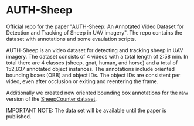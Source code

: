 # AUTH-Sheep
Official repo for the paper "AUTH-Sheep: An Annotated Video Dataset for Detection and Tracking of Sheep in UAV imagery". The repo contains the dataset with annotations and some evaulation scripts.

AUTH-Sheep is an video dataset for detecting and tracking sheep in UAV imagery. The dataset consists of 4 videos with a total length of 2:58 min. In total there are 4 classes (sheep, goat, human, and horse) and a total of 152,837 annotated object instances. The annotations include oriented bounding boxes (OBB) and object IDs. The object IDs are consistent per video, even after occlusion or exiting and reentering the frame. 

Additionally we created new oriented bounding box annotations for the raw version of the [SheepCounter dataset](https://universe.roboflow.com/riisprivate/sheepcounter/dataset/11).


IMPORTANT NOTE: The data set will be available until the paper is published. 
